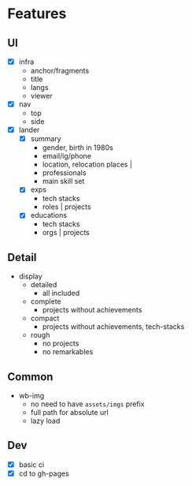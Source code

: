 # Features

## UI

- [x] infra
  - anchor/fragments
  - title
  - langs
  - viewer
- [x] nav
  - top
  - side
- [x] lander
  - [x] summary
    - gender, birth in 1980s
    - email/ig/phone
    - location, relocation places
    |
    - professionals
    - main skill set
  - [x] exps
    - tech stacks
    - roles | projects
  - [x] educations
    - tech stacks
    - orgs | projects

## Detail

- display
  - detailed
    - all included
  - complete
    - projects without achievements
  - compact
    - projects without achievements, tech-stacks
  - rough
    - no projects
    - no remarkables

## Common

- wb-img
  - no need to have `assets/imgs` prefix
  - full path for absolute url
  - lazy load

## Dev

- [x] basic ci
- [x] cd to gh-pages
